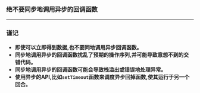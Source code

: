 ### 绝不要同步地调用异步的回调函数

------

### 谨记
+ **即使可以立即得到数据,也不要同地调用异步回调函数。**
+ **同步地调用异步的回调函数扰乱了预期的操作序列,并可能导致意想不到的交错代码。**
+ **同步地调用异步的回调函数可能会导致栈溢出或错误地处理异常。**
+ **使用异步的API,比如`setTimeout`函数来调度异步回掉函数,使其运行于另一个回合。**